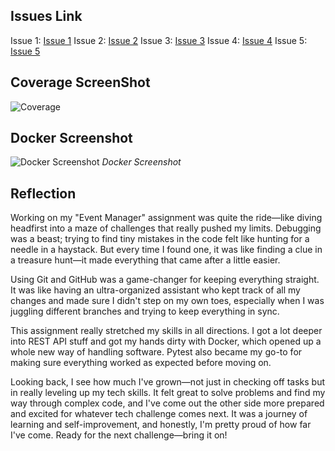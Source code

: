 ## Issues Link
Issue 1: [Issue 1](https://github.com/shwetashardul/event_manager1/pull/2)
Issue 2: [Issue 2](https://github.com/shwetashardul/event_manager1/pull/4)
Issue 3: [Issue 3](https://github.com/shwetashardul/event_manager1/pull/6)
Issue 4: [Issue 4](https://github.com/shwetashardul/event_manager1/commit/ecb52fa8bf5c887c2f8da289e715f58a3c0a99e1)
Issue 5: [Issue 5](https://github.com/shwetashardul/event_manager1/pull/10)


## Coverage ScreenShot
![Coverage](https://github.com/shwetashardul/event_manager1/blob/main/Screenshots/CoverageSS.png)

## Docker Screenshot
![Docker Screenshot](https://github.com/shwetashardul/event_manager1/blob/main/Screenshots/Docker%20Screenshot.png)
*Docker Screenshot*

## Reflection
Working on my "Event Manager" assignment was quite the ride—like diving headfirst into a maze of challenges that really pushed my limits. Debugging was a beast; trying to find tiny mistakes in the code felt like hunting for a needle in a haystack. But every time I found one, it was like finding a clue in a treasure hunt—it made everything that came after a little easier.

Using Git and GitHub was a game-changer for keeping everything straight. It was like having an ultra-organized assistant who kept track of all my changes and made sure I didn't step on my own toes, especially when I was juggling different branches and trying to keep everything in sync.

This assignment really stretched my skills in all directions. I got a lot deeper into REST API stuff and got my hands dirty with Docker, which opened up a whole new way of handling software. Pytest also became my go-to for making sure everything worked as expected before moving on.

Looking back, I see how much I've grown—not just in checking off tasks but in really leveling up my tech skills. It felt great to solve problems and find my way through complex code, and I've come out the other side more prepared and excited for whatever tech challenge comes next. It was a journey of learning and self-improvement, and honestly, I'm pretty proud of how far I've come. Ready for the next challenge—bring it on!


